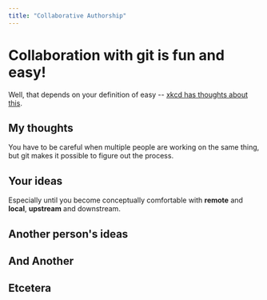 ```yaml
---
title: "Collaborative Authorship"
---
```


# Collaboration with git is fun and easy!

Well, that depends on your definition of easy -- [xkcd has thoughts about this](https://xkcd.com/1597/).

## My thoughts

You have to be careful when multiple people are working on the same thing, but git makes it possible to figure out the process.

## Your ideas

Especially until you become conceptually comfortable with **remote** and **local**, **upstream** and downstream.

## Another person's ideas

## And Another

## Etcetera

